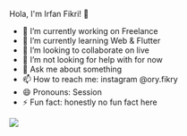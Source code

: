 
Hola, I'm Irfan Fikri! 👋

- 🔭 I’m currently working on Freelance
- 🌱 I’m currently learning Web & Flutter
- 👯 I’m looking to collaborate on live
- 🤔 I’m not looking for help with for now
- 💬 Ask me about something 
- 📫 How to reach me: instagram @ory.fikry
- 😄 Pronouns: Session
- ⚡ Fun fact: honestly no fun fact here 


<img src="https://github-readme-stats.vercel.app/api?username=oryfikry&&show_icons=true&title_color=ffffff&icon_color=fd79a8&text_color=ffffff&bg_color=0984e3">
